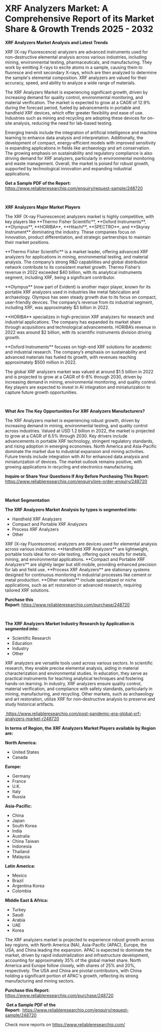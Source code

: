 <p><h1>XRF Analyzers Market: A Comprehensive Report of its Market Share & Growth Trends 2025 - 2032</h1></p><p><strong>XRF Analyzers Market Analysis and Latest Trends</strong></p>
<p><p>XRF (X-ray Fluorescence) analyzers are advanced instruments used for non-destructive elemental analysis across various industries, including mining, environmental testing, pharmaceuticals, and manufacturing. They work by emitting X-rays to excite atoms in a sample, causing them to fluoresce and emit secondary X-rays, which are then analyzed to determine the sample's elemental composition. XRF analyzers are valued for their accuracy, speed, and ability to analyze a wide range of materials.</p><p>The XRF Analyzers Market is experiencing significant growth, driven by increasing demand for quality control, environmental monitoring, and material verification. The market is expected to grow at a CAGR of 12.9% during the forecast period, fueled by advancements in portable and handheld XRF devices, which offer greater flexibility and ease of use. Industries such as mining and recycling are adopting these devices for on-site analysis, reducing the need for lab-based testing.</p><p>Emerging trends include the integration of artificial intelligence and machine learning to enhance data analysis and interpretation. Additionally, the development of compact, energy-efficient models with improved sensitivity is expanding applications in fields like archaeology and art conservation. The growing emphasis on sustainability and regulatory compliance is also driving demand for XRF analyzers, particularly in environmental monitoring and waste management. Overall, the market is poised for robust growth, supported by technological innovation and expanding industrial applications.</p></p>
<p><strong>Get a Sample PDF of the Report:&nbsp;</strong> <a href="https://www.reliableresearchiq.com/enquiry/request-sample/248720?utm_campaign=1129&utm_medium=2&utm_source=Github&utm_content=ia&utm_term=21012025&utm_id=xrf-analyzers">https://www.reliableresearchiq.com/enquiry/request-sample/248720</a></p>
<p>&nbsp;</p>
<p><strong>XRF Analyzers Major Market Players</strong></p>
<p><p>The XRF (X-ray Fluorescence) analyzers market is highly competitive, with key players like **Thermo Fisher Scientific**, **Oxford Instruments**, **Olympus**, **HORIBA**, **Hitachi**, **SPECTRO**, and **Skyray Instrument** dominating the industry. These companies focus on innovation, product differentiation, and strategic partnerships to maintain their market positions.</p><p>**Thermo Fisher Scientific** is a market leader, offering advanced XRF analyzers for applications in mining, environmental testing, and material analysis. The company’s strong R&D capabilities and global distribution network contribute to its consistent market growth. Thermo Fisher’s revenue in 2022 exceeded $40 billion, with its analytical instruments segment, including XRF, being a significant contributor.</p><p>**Olympus** (now part of Evident) is another major player, known for its portable XRF analyzers used in industries like metal fabrication and archaeology. Olympus has seen steady growth due to its focus on compact, user-friendly devices. The company’s revenue from its industrial segment, including XRF, was approximately $3 billion in 2022.</p><p>**HORIBA** specializes in high-precision XRF analyzers for research and industrial applications. The company has expanded its market share through acquisitions and technological advancements. HORIBA’s revenue in 2022 was around $2 billion, with its scientific instruments division driving growth.</p><p>**Oxford Instruments** focuses on high-end XRF solutions for academic and industrial research. The company’s emphasis on sustainability and advanced materials has fueled its growth, with revenues reaching approximately $500 million in 2022.</p><p>The global XRF analyzers market was valued at around $1.5 billion in 2022 and is projected to grow at a CAGR of 6-8% through 2030, driven by increasing demand in mining, environmental monitoring, and quality control. Key players are expected to invest in AI integration and miniaturization to capture future growth opportunities.</p></p>
<p>&nbsp;</p>
<p><strong>What Are The Key Opportunities For XRF Analyzers Manufacturers?</strong></p>
<p><p>The XRF Analyzers market is experiencing robust growth, driven by increasing demand in mining, environmental testing, and quality control across industries. Valued at USD 1.2 billion in 2022, the market is projected to grow at a CAGR of 6.5% through 2030. Key drivers include advancements in portable XRF technology, stringent regulatory standards, and rising adoption in emerging economies. North America and Asia-Pacific dominate the market due to industrial expansion and mining activities. Future trends include integration with AI for enhanced data analysis and miniaturization of devices. The market outlook remains positive, with growing applications in recycling and electronics manufacturing.</p></p>
<p><strong>Inquire or Share Your Questions If Any Before Purchasing This Report:</strong> <a href="https://www.reliableresearchiq.com/enquiry/pre-order-enquiry/248720?utm_campaign=1129&utm_medium=2&utm_source=Github&utm_content=ia&utm_term=21012025&utm_id=xrf-analyzers">https://www.reliableresearchiq.com/enquiry/pre-order-enquiry/248720</a></p>
<p>&nbsp;</p>
<p><strong>Market Segmentation</strong></p>
<p><strong>The XRF Analyzers Market Analysis by types is segmented into:</strong></p>
<p><ul><li>Handheld XRF Analyzers</li><li>Compact and Portable XRF Analyzers</li><li>Process XRF Analyzers</li><li>Other</li></ul></p>
<p><p>XRF (X-ray Fluorescence) analyzers are devices used for elemental analysis across various industries. **Handheld XRF Analyzers** are lightweight, portable tools ideal for on-site testing, offering quick results for metals, mining, and environmental applications. **Compact and Portable XRF Analyzers** are slightly larger but still mobile, providing enhanced precision for lab and field use. **Process XRF Analyzers** are stationary systems designed for continuous monitoring in industrial processes like cement or metal production. **Other markets** include specialized or niche applications, such as art restoration or advanced research, requiring tailored XRF solutions.</p></p>
<p><strong>Purchase this Report:&nbsp;</strong><a href="https://www.reliableresearchiq.com/purchase/248720?utm_campaign=1129&utm_medium=2&utm_source=Github&utm_content=ia&utm_term=21012025&utm_id=xrf-analyzers">https://www.reliableresearchiq.com/purchase/248720</a></p>
<p>&nbsp;</p>
<p><strong>The XRF Analyzers Market Industry Research by Application is segmented into:</strong></p>
<p><ul><li>Scientific Research</li><li>Education</li><li>Industry</li><li>Other</li></ul></p>
<p><p>XRF analyzers are versatile tools used across various sectors. In scientific research, they enable precise elemental analysis, aiding in material characterization and environmental studies. In education, they serve as practical instruments for teaching analytical techniques and fostering hands-on learning. In industry, XRF analyzers ensure quality control, material verification, and compliance with safety standards, particularly in mining, manufacturing, and recycling. Other markets, such as archaeology and art restoration, utilize XRF for non-destructive analysis to preserve and study historical artifacts.</p></p>
<p><a href="https://www.reliableresearchiq.com/post-pandemic-era-global-xrf-analyzers-market-r248720?utm_campaign=1129&utm_medium=2&utm_source=Github&utm_content=ia&utm_term=21012025&utm_id=xrf-analyzers">&nbsp;https://www.reliableresearchiq.com/post-pandemic-era-global-xrf-analyzers-market-r248720</a></p>
<p><strong>In terms of Region, the XRF Analyzers Market Players available by Region are:</strong></p>
<p>
    <p> <strong> North America: </strong>
        <ul>
            <li>United States</li>
            <li>Canada</li>
        </ul>
        </p> 
    <p> <strong> Europe: </strong>
        <ul>
            <li>Germany</li>
            <li>France</li>
            <li>U.K.</li>
            <li>Italy</li>
            <li>Russia</li>
        </ul>
        </p> 
    <p> <strong> Asia-Pacific: </strong>
        <ul>
            <li>China</li>
            <li>Japan</li>
            <li>South Korea</li>
            <li>India</li>
            <li>Australia</li>
            <li>China Taiwan</li>
            <li>Indonesia</li>
            <li>Thailand</li>
            <li>Malaysia</li>
        </ul>
        </p> 
    <p> <strong> Latin America: </strong>
        <ul>
            <li>Mexico</li>
            <li>Brazil</li>
            <li>Argentina Korea</li>
            <li>Colombia</li>
        </ul>
        </p> 
    <p> <strong> Middle East & Africa: </strong>
        <ul>
            <li>Turkey</li>
            <li>Saudi</li>
            <li>Arabia</li>
            <li>UAE</li>
            <li>Korea</li>
        </ul>
    </p>
    </p>
<p><p>The XRF analyzers market is projected to experience robust growth across key regions, with North America (NA), Asia-Pacific (APAC), Europe, the USA, and China leading the expansion. APAC is expected to dominate the market, driven by rapid industrialization and infrastructure development, accounting for approximately 35% of the global market share. North America and Europe follow closely, with shares of 25% and 20%, respectively. The USA and China are pivotal contributors, with China holding a significant portion of APAC's growth, reflecting its strong manufacturing and mining sectors.</p></p>
<p><strong>Purchase this Report: </strong><a href="https://www.reliableresearchiq.com/purchase/248720?utm_campaign=1129&utm_medium=2&utm_source=Github&utm_content=ia&utm_term=21012025&utm_id=xrf-analyzers">https://www.reliableresearchiq.com/purchase/248720</a></p>
<p>&nbsp;<strong>Get a Sample PDF of the Report:&nbsp;&nbsp;</strong><a href="https://www.reliableresearchiq.com/enquiry/request-sample/248720?utm_campaign=1129&utm_medium=2&utm_source=Github&utm_content=ia&utm_term=21012025&utm_id=xrf-analyzers">https://www.reliableresearchiq.com/enquiry/request-sample/248720</a></p>
<p><strong></strong></p>
<p>Check more reports on <a href="https://www.reliableresearchiq.com/?utm_campaign=1129&utm_medium=2&utm_source=Github&utm_content=ia&utm_term=21012025&utm_id=xrf-analyzers">https://www.reliableresearchiq.com/</a></p>
